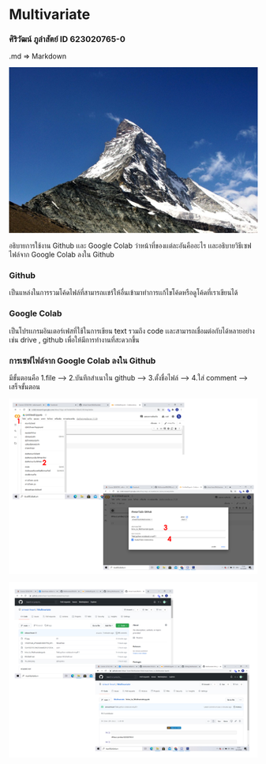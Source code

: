 # Multivariate

### ศิริวัฒน์ ภูลำสัตย์ ID 623020765-0

.md => Markdown

![kku_logo](5EA19EB705394295AAABE81215D549C6.jpg)

อธิบายการใช้งาน Github เเละ Google Colab ว่าหน้าที่ของเเต่ละอันคืออะไร เเละอธิบายวิธีเซฟไฟล์จาก Google Colab ลงใน Github

### Github

เป็นแหล่งในการรวมโค้ดไฟล์ที่สามารถเเชร์ให้อื่นเข้ามาทำการเเก้ไขโค้ดหรือดูโค้ดที่เราเขียนได้

### Google Colab

เป็นโปรเเกรมอินเตอร์เฟสที่ใช้ในการเขียน text รวมถึง code เเละสามารถเชื่อมต่อกับได้หลายอย่างเช่น drive , github เพื่อให้มีการทำงานที่สะดวกขึ้น

### การเซฟไฟล์จาก Google Colab ลงใน Github

มีขั้นตอนคือ 1.file --> 2.บันทึกสำเนาใน github --> 3.ตั้งชื่อไฟล์ --> 4.ใส่ comment --> เสร็จขั้นตอน

![kku_logo](01.jpg)

![kku_logo](02.jpg)

